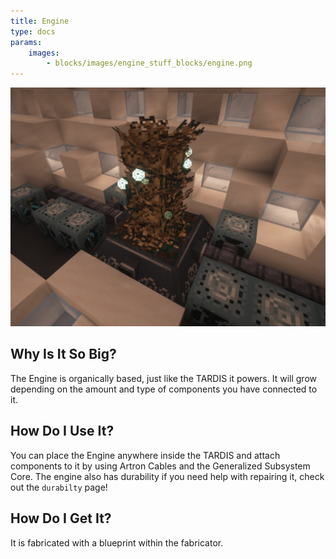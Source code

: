 ```yaml
---
title: Engine
type: docs
params:
    images:
        - blocks/images/engine_stuff_blocks/engine.png
---
```


![engine](images//engine_stuff_blocks/engine.png)
## Why Is It So Big?

The Engine is organically based, just like the TARDIS it powers. It will grow depending on the amount and type of components you have connected to it.

## How Do I Use It?

You can place the Engine anywhere inside the TARDIS and attach components to it by using Artron Cables and the Generalized Subsystem Core. The engine also has durability if you need help with repairing it, check out the `durabilty` page!

## How Do I Get It?
It is fabricated with a blueprint within the fabricator.

